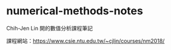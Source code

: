# numerical-methods-notes
Chih-Jen Lin 開的數值分析課程筆記

課程網站：https://www.csie.ntu.edu.tw/~cjlin/courses/nm2018/
